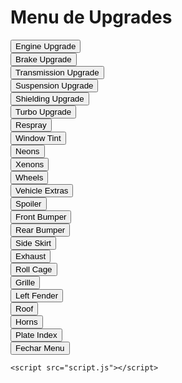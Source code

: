
<html lang="pt-br">
<head>
    <meta charset="UTF-8">
    <meta name="viewport" content="width=device-width, initial-scale=1.0">
    <title> Menu de Upgrades - Bennys</title>
    <link rel="stylesheet" href="style.css">
</head>
<body>
    <div id="menu">
        <h1>Menu de Upgrades</h1>
       <div></div> <button onclick="applyUpgrade('engine', 2)">Engine Upgrade</button>
        <div></div><button onclick="applyUpgrade('brakes', 2)">Brake Upgrade</button>
        <div></div><button onclick="applyUpgrade('transmission', 2)">Transmission Upgrade</button>
        <div></div><button onclick="applyUpgrade('suspension', 2)">Suspension Upgrade</button>
        <div></div><button onclick="applyUpgrade('shielding', 2)">Shielding Upgrade</button>
        <div></div><button onclick="applyUpgrade('turbo', 2)">Turbo Upgrade</button>
        <div></div><button onclick="applyUpgrade('respray', 1)">Respray</button>
        <div></div><button onclick="applyUpgrade('window_tint', 2)">Window Tint</button>
        <div></div><button onclick="applyUpgrade('neons', 1)">Neons</button>
        <div></div><button onclick="applyUpgrade('xenons', 1)">Xenons</button>
        <div></div><button onclick="applyUpgrade('wheels', 1)">Wheels</button>
        <div></div><button onclick="applyUpgrade('vehicle_extras', 1)">Vehicle Extras</button>
        <div></div><button onclick="applyUpgrade('spoiler', 1)">Spoiler</button>
        <div></div><button onclick="applyUpgrade('front_bumper', 1)">Front Bumper</button>
        <div></div><button onclick="applyUpgrade('rear_bumper', 1)">Rear Bumper</button>
        <div></div><button onclick="applyUpgrade('side_skirt', 1)">Side Skirt</button>
        <div></div><button onclick="applyUpgrade('exhaust', 1)">Exhaust</button>
        <div></div><button onclick="applyUpgrade('roll_cage', 1)">Roll Cage</button>
        <div></div><button onclick="applyUpgrade('grille', 1)">Grille</button>
        <div></div><button onclick="applyUpgrade('left_fender', 1)">Left Fender</button>
        <div></div><button onclick="applyUpgrade('roof', 1)">Roof</button>
        <div></div><button onclick="applyUpgrade('horns', 1)">Horns</button>
        <div></div><button onclick="applyUpgrade('plate_index', 1)">Plate Index</button>
        <div></div><button onclick="closeMenu()">Fechar Menu</button>
    </div>

    <script src="script.js"></script>
</body>
</html>
